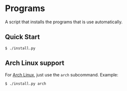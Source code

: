 # Programs
A script that installs the programs that is use automatically.

## Quick Start
```console
$ ./install.py
```

## Arch Linux support
For [Arch Linux](https://archlinux.org), just use the `arch` subcommand. Example:
```console
$ ./install.py arch
```
